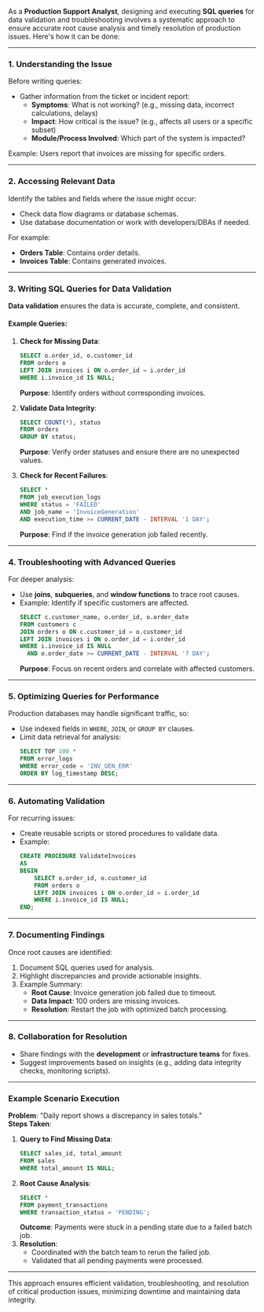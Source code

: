 As a **Production Support Analyst**, designing and executing **SQL queries** for data validation and troubleshooting involves a systematic approach to ensure accurate root cause analysis and timely resolution of production issues. Here's how it can be done:

---

### **1. Understanding the Issue**
Before writing queries:
- Gather information from the ticket or incident report:
  - **Symptoms**: What is not working? (e.g., missing data, incorrect calculations, delays)
  - **Impact**: How critical is the issue? (e.g., affects all users or a specific subset)
  - **Module/Process Involved**: Which part of the system is impacted?

Example: Users report that invoices are missing for specific orders.

---

### **2. Accessing Relevant Data**
Identify the tables and fields where the issue might occur:
- Check data flow diagrams or database schemas.
- Use database documentation or work with developers/DBAs if needed.

For example:
- **Orders Table**: Contains order details.
- **Invoices Table**: Contains generated invoices.

---

### **3. Writing SQL Queries for Data Validation**
**Data validation** ensures the data is accurate, complete, and consistent.

#### Example Queries:
1. **Check for Missing Data**:
   ```sql
   SELECT o.order_id, o.customer_id
   FROM orders o
   LEFT JOIN invoices i ON o.order_id = i.order_id
   WHERE i.invoice_id IS NULL;
   ```
   **Purpose**: Identify orders without corresponding invoices.

2. **Validate Data Integrity**:
   ```sql
   SELECT COUNT(*), status
   FROM orders
   GROUP BY status;
   ```
   **Purpose**: Verify order statuses and ensure there are no unexpected values.

3. **Check for Recent Failures**:
   ```sql
   SELECT *
   FROM job_execution_logs
   WHERE status = 'FAILED'
   AND job_name = 'InvoiceGeneration'
   AND execution_time >= CURRENT_DATE - INTERVAL '1 DAY';
   ```
   **Purpose**: Find if the invoice generation job failed recently.

---

### **4. Troubleshooting with Advanced Queries**
For deeper analysis:
- Use **joins**, **subqueries**, and **window functions** to trace root causes.
- Example: Identify if specific customers are affected.
   ```sql
   SELECT c.customer_name, o.order_id, o.order_date
   FROM customers c
   JOIN orders o ON c.customer_id = o.customer_id
   LEFT JOIN invoices i ON o.order_id = i.order_id
   WHERE i.invoice_id IS NULL
     AND o.order_date >= CURRENT_DATE - INTERVAL '7 DAY';
   ```
   **Purpose**: Focus on recent orders and correlate with affected customers.

---

### **5. Optimizing Queries for Performance**
Production databases may handle significant traffic, so:
- Use indexed fields in `WHERE`, `JOIN`, or `GROUP BY` clauses.
- Limit data retrieval for analysis:
   ```sql
   SELECT TOP 100 *
   FROM error_logs
   WHERE error_code = 'INV_GEN_ERR'
   ORDER BY log_timestamp DESC;
   ```

---

### **6. Automating Validation**
For recurring issues:
- Create reusable scripts or stored procedures to validate data.
- Example:
   ```sql
   CREATE PROCEDURE ValidateInvoices
   AS
   BEGIN
       SELECT o.order_id, o.customer_id
       FROM orders o
       LEFT JOIN invoices i ON o.order_id = i.order_id
       WHERE i.invoice_id IS NULL;
   END;
   ```

---

### **7. Documenting Findings**
Once root causes are identified:
1. Document SQL queries used for analysis.
2. Highlight discrepancies and provide actionable insights.
3. Example Summary:
   - **Root Cause**: Invoice generation job failed due to timeout.
   - **Data Impact**: 100 orders are missing invoices.
   - **Resolution**: Restart the job with optimized batch processing.

---

### **8. Collaboration for Resolution**
- Share findings with the **development** or **infrastructure teams** for fixes.
- Suggest improvements based on insights (e.g., adding data integrity checks, monitoring scripts).

---

### **Example Scenario Execution**
**Problem**: "Daily report shows a discrepancy in sales totals."  
**Steps Taken**:
1. **Query to Find Missing Data**:
   ```sql
   SELECT sales_id, total_amount
   FROM sales
   WHERE total_amount IS NULL;
   ```
2. **Root Cause Analysis**:
   ```sql
   SELECT *
   FROM payment_transactions
   WHERE transaction_status = 'PENDING';
   ```
   **Outcome**: Payments were stuck in a pending state due to a failed batch job.
3. **Resolution**:
   - Coordinated with the batch team to rerun the failed job.
   - Validated that all pending payments were processed.

---

This approach ensures efficient validation, troubleshooting, and resolution of critical production issues, minimizing downtime and maintaining data integrity.
